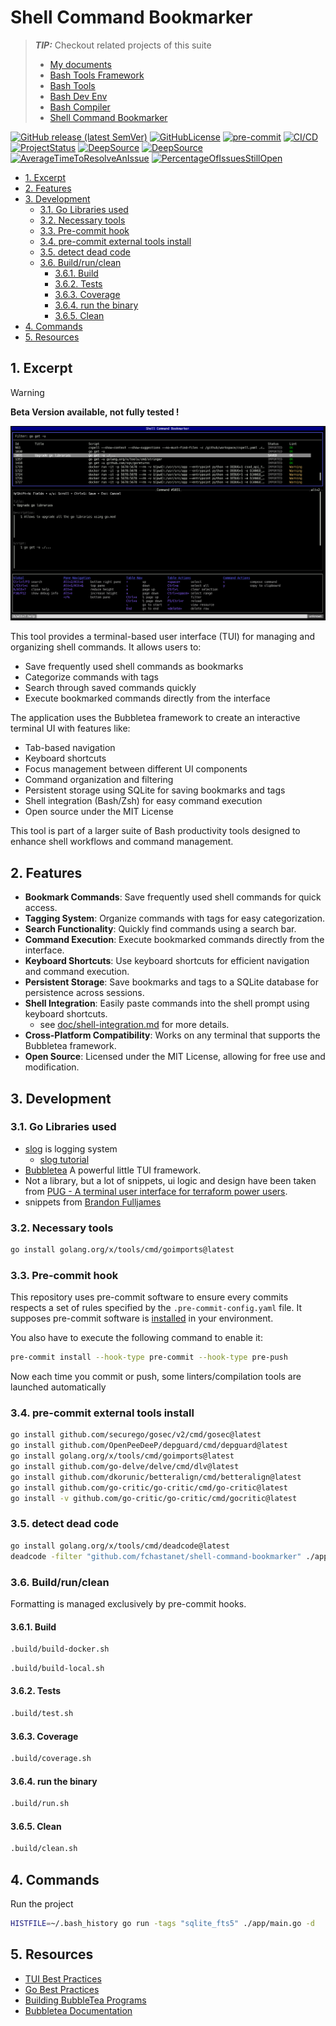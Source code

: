 # Shell Command Bookmarker

> **_TIP:_** Checkout related projects of this suite
>
> - [My documents](https://fchastanet.github.io/my-documents/)
> - [Bash Tools Framework](https://fchastanet.github.io/bash-tools-framework/)
> - [Bash Tools](https://fchastanet.github.io/bash-tools/)
> - [Bash Dev Env](https://fchastanet.github.io/bash-dev-env/)
> - [Bash Compiler](https://fchastanet.github.io/bash-compiler/)
> - [Shell Command Bookmarker](https://fchastanet.github.io/shell-command-bookmarker/)

<!-- markdownlint-capture -->

<!-- markdownlint-disable MD013 -->

[![GitHub release (latest SemVer)](https://img.shields.io/github/release/fchastanet/shell-command-bookmarker?logo=github&sort=semver)](https://github.com/fchastanet/shell-command-bookmarker/releases)
[![GitHubLicense](https://img.shields.io/github/license/Naereen/StrapDown.js.svg)](https://github.com/fchastanet/shell-command-bookmarker/blob/master/LICENSE)
[![pre-commit](https://img.shields.io/badge/pre--commit-enabled-brightgreen?logo=pre-commit)](https://github.com/pre-commit/pre-commit)
[![CI/CD](https://github.com/fchastanet/shell-command-bookmarker/actions/workflows/main.yml/badge.svg)](https://github.com/fchastanet/shell-command-bookmarker/actions?query=workflow%3A%22Lint+and+test%22+branch%3Amaster)
[![ProjectStatus](http://opensource.box.com/badges/active.svg)](http://opensource.box.com/badges "Project Status")
[![DeepSource](https://deepsource.io/gh/fchastanet/shell-command-bookmarker.svg/?label=active+issues&show_trend=true)](https://deepsource.io/gh/fchastanet/shell-command-bookmarker/?ref=repository-badge)
[![DeepSource](https://deepsource.io/gh/fchastanet/shell-command-bookmarker.svg/?label=resolved+issues&show_trend=true)](https://deepsource.io/gh/fchastanet/shell-command-bookmarker/?ref=repository-badge)
[![AverageTimeToResolveAnIssue](http://isitmaintained.com/badge/resolution/fchastanet/shell-command-bookmarker.svg)](http://isitmaintained.com/project/fchastanet/shell-command-bookmarker "Average time to resolve an issue")
[![PercentageOfIssuesStillOpen](http://isitmaintained.com/badge/open/fchastanet/shell-command-bookmarker.svg)](http://isitmaintained.com/project/fchastanet/shell-command-bookmarker "Percentage of issues still open")

<!-- markdownlint-restore -->

- [1. Excerpt](#1-excerpt)
- [2. Features](#2-features)
- [3. Development](#3-development)
  - [3.1. Go Libraries used](#31-go-libraries-used)
  - [3.2. Necessary tools](#32-necessary-tools)
  - [3.3. Pre-commit hook](#33-pre-commit-hook)
  - [3.4. pre-commit external tools install](#34-pre-commit-external-tools-install)
  - [3.5. detect dead code](#35-detect-dead-code)
  - [3.6. Build/run/clean](#36-buildrunclean)
    - [3.6.1. Build](#361-build)
    - [3.6.2. Tests](#362-tests)
    - [3.6.3. Coverage](#363-coverage)
    - [3.6.4. run the binary](#364-run-the-binary)
    - [3.6.5. Clean](#365-clean)
- [4. Commands](#4-commands)
- [5. Resources](#5-resources)

## 1. Excerpt

> [!WARNING]
>
> **Beta Version available, not fully tested !**

![application preview](doc/preview.png)

This tool provides a terminal-based user interface (TUI) for managing and
organizing shell commands. It allows users to:

- Save frequently used shell commands as bookmarks
- Categorize commands with tags
- Search through saved commands quickly
- Execute bookmarked commands directly from the interface

The application uses the Bubbletea framework to create an interactive terminal
UI with features like:

- Tab-based navigation
- Keyboard shortcuts
- Focus management between different UI components
- Command organization and filtering
- Persistent storage using SQLite for saving bookmarks and tags
- Shell integration (Bash/Zsh) for easy command execution
- Open source under the MIT License

This tool is part of a larger suite of Bash productivity tools designed to
enhance shell workflows and command management.

## 2. Features

- **Bookmark Commands**: Save frequently used shell commands for quick access.
- **Tagging System**: Organize commands with tags for easy categorization.
- **Search Functionality**: Quickly find commands using a search bar.
- **Command Execution**: Execute bookmarked commands directly from the
  interface.
- **Keyboard Shortcuts**: Use keyboard shortcuts for efficient navigation and
  command execution.
- **Persistent Storage**: Save bookmarks and tags to a SQLite database for
  persistence across sessions.
- **Shell Integration**: Easily paste commands into the shell prompt using
  keyboard shortcuts.
  - see [doc/shell-integration.md](doc/shell-integration.md) for more details.
- **Cross-Platform Compatibility**: Works on any terminal that supports the
  Bubbletea framework.
- **Open Source**: Licensed under the MIT License, allowing for free use and
  modification.

## 3. Development

### 3.1. Go Libraries used

- [slog](https://pkg.go.dev/golang.org/x/exp/slog) is logging system
  - [slog tutorial](https://betterstack.com/community/guides/logging/logging-in-go/#customizing-the-default-logger)
- [Bubbletea](https://github.com/charmbracelet/bubbletea) A powerful little TUI
  framework.
- Not a library, but a lot of snippets, ui logic and design have been taken from
  [PUG - A terminal user interface for terraform power users](https://github.com/leg100/pug).
- snippets from
  [Brandon Fulljames](https://github.com/Evertras/bubble-table/blob/main/table/dimensions.go)

### 3.2. Necessary tools

```bash
go install golang.org/x/tools/cmd/goimports@latest
```

### 3.3. Pre-commit hook

This repository uses pre-commit software to ensure every commits respects a set
of rules specified by the `.pre-commit-config.yaml` file. It supposes pre-commit
software is [installed](https://pre-commit.com/#install) in your environment.

You also have to execute the following command to enable it:

```bash
pre-commit install --hook-type pre-commit --hook-type pre-push
```

Now each time you commit or push, some linters/compilation tools are launched
automatically

### 3.4. pre-commit external tools install

```bash
go install github.com/securego/gosec/v2/cmd/gosec@latest
go install github.com/OpenPeeDeeP/depguard/cmd/depguard@latest
go install golang.org/x/tools/cmd/goimports@latest
go install github.com/go-delve/delve/cmd/dlv@latest
go install github.com/dkorunic/betteralign/cmd/betteralign@latest
go install github.com/go-critic/go-critic/cmd/go-critic@latest
go install -v github.com/go-critic/go-critic/cmd/gocritic@latest
```

### 3.5. detect dead code

```bash
go install golang.org/x/tools/cmd/deadcode@latest
deadcode -filter "github.com/fchastanet/shell-command-bookmarker" ./app/main.go
```

### 3.6. Build/run/clean

Formatting is managed exclusively by pre-commit hooks.

#### 3.6.1. Build

```bash
.build/build-docker.sh
```

```bash
.build/build-local.sh
```

#### 3.6.2. Tests

```bash
.build/test.sh
```

#### 3.6.3. Coverage

```bash
.build/coverage.sh
```

#### 3.6.4. run the binary

```bash
.build/run.sh
```

#### 3.6.5. Clean

```bash
.build/clean.sh
```

## 4. Commands

Run the project

```bash
HISTFILE=~/.bash_history go run -tags "sqlite_fts5" ./app/main.go -d
```

## 5. Resources

- [TUI Best Practices](doc/tui-best-practices.md)
- [Go Best Practices](doc/go-best-practices.md)
- [Building BubbleTea Programs](https://leg100.github.io/en/posts/building-bubbletea-programs/)
- [Bubbletea Documentation](https://pkg.go.dev/github.com/charmbracelet/bubbletea)
